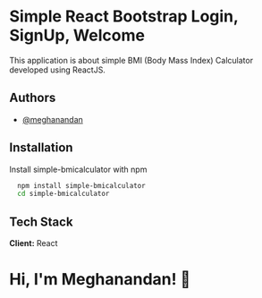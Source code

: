 # Simple React Bootstrap Login, SignUp, Welcome

This application is about simple BMI (Body Mass Index) Calculator developed using ReactJS.

## Authors

- [@meghanandan](https://github.com/meghanandan)

## Installation

Install simple-bmicalculator with npm

```bash
  npm install simple-bmicalculator
  cd simple-bmicalculator
```


## Tech Stack

**Client:** React

# Hi, I'm Meghanandan! 👋